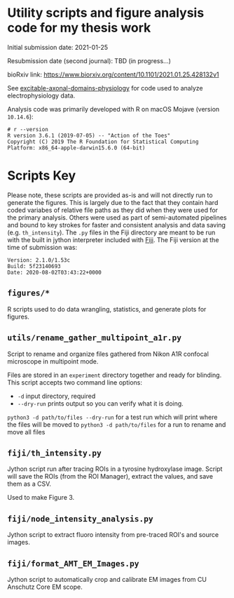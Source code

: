 # Utility scripts and figure analysis code for my thesis work

Initial submission date: 2021-01-25 

Resubmission date (second journal): TBD (in progress...)

bioRxiv link: https://www.biorxiv.org/content/10.1101/2021.01.25.428132v1

See [excitable-axonal-domains-physiology](https://github.com/nkicg6/excitable-axonal-domains-physiology) for code used to analyze electrophysiology data. 

Analysis code was primarily developed with R on macOS Mojave (version `10.14.6`):

```
# r --version
R version 3.6.1 (2019-07-05) -- "Action of the Toes"
Copyright (C) 2019 The R Foundation for Statistical Computing
Platform: x86_64-apple-darwin15.6.0 (64-bit)
```

# Scripts Key

Please note, these scripts are provided as-is and will not directly run to generate the figures. This is largely due to the fact that they contain hard coded variabes of relative file paths as they did when they were used for the primary analysis. Others were used as part of semi-automated pipelines and bound to key strokes for faster and consistent analysis and data saving (e.g. `th_intensity`). The `.py` files in the Fiji directory are meant to be run with the built in jython interpreter included with [Fiji](https://fiji.sc). The Fiji version at the time of submission was: 

```
Version: 2.1.0/1.53c
Build: 5f23140693
Date: 2020-08-02T03:43:22+0000
```
## `figures/*`

R scripts used to do data wrangling, statistics, and generate plots for figures. 

## `utils/rename_gather_multipoint_a1r.py`

Script to rename and organize files gathered from Nikon A1R confocal microscope in multipoint mode. 

Files are stored in an `experiment` directory together and ready for blinding. This script accepts two command line options:
- `-d` input directory, required
- `--dry-run` prints output so you can verify what it is doing. 

`python3 -d path/to/files --dry-run` for a test run which will print where the files will be moved to
`python3 -d path/to/files` for a run to rename and move all files

## `fiji/th_intensity.py`

Jython script run after tracing ROIs in a tyrosine hydroxylase image. Script will save the ROIs (from the ROI Manager), extract the values, and save them as a CSV. 

Used to make Figure 3. 

## `fiji/node_intensity_analysis.py`

Jython script to extract fluoro intensity from pre-traced ROI's and source images. 

## `fiji/format_AMT_EM_Images.py`

Jython script to automatically crop and calibrate EM images from CU Anschutz Core EM scope.
